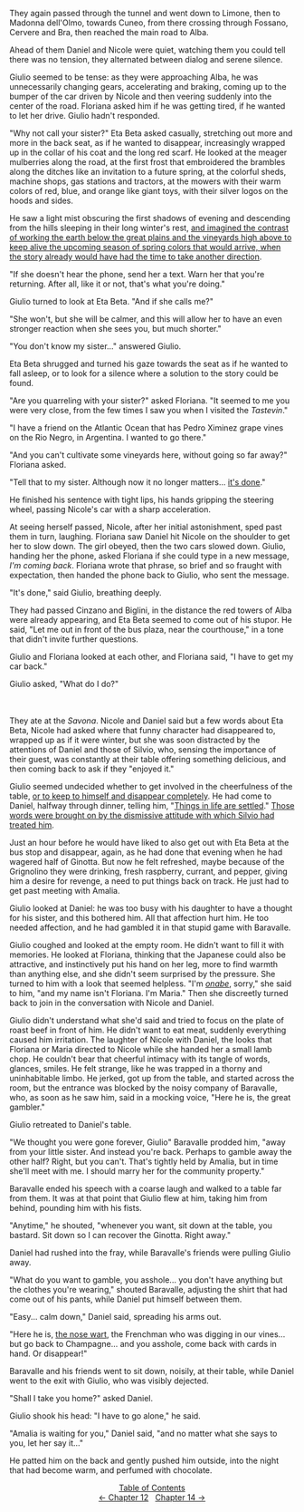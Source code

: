 <!-- Pages 107-111 -->
They again passed through the tunnel and went down to Limone, then to Madonna dell'Olmo, towards Cuneo, from there crossing through Fossano, Cervere and Bra, then reached the main road to Alba.

Ahead of them Daniel and Nicole were quiet, watching them you could tell there was no tension, they alternated between dialog and serene silence.

Giulio seemed to be tense: as they were approaching Alba, he was unnecessarily changing gears, accelerating and braking, coming up to the bumper of the car driven by Nicole and then veering suddenly into the center of the road. Floriana asked him if he was getting tired, if he wanted to let her drive. Giulio hadn't responded.

"Why not call your sister?" Eta Beta asked casually, stretching out more and more in the back seat, as if he wanted to disappear, increasingly wrapped up in the collar of his coat and the long red scarf. He looked at the meager mulberries along the road, at the first frost that embroidered the brambles along the ditches like an invitation to a future spring, at the colorful sheds, machine shops, gas stations and tractors, at the mowers with their warm colors of red, blue, and orange like giant toys, with their silver logos on the hoods and sides. 

He saw a light mist obscuring the first shadows of evening and descending from the hills sleeping in their long winter's rest, [and imagined the contrast of working the earth below the great plains and the vineyards high above to keep alive the upcoming season of spring colors that would arrive, when the story already would have had the time to take another direction](http://ofvioletsandlicorice.tumblr.com/post/129354078274/notes-questions-uncertainties#immaginava). 

<!-- Page 108 -->
"If she doesn't hear the phone, send her a text. Warn her that you're returning. After all, like it or not, that's what you're doing."

Giulio turned to look at Eta Beta. "And if she calls me?"

"She won't, but she will be calmer, and this will allow her to have an even stronger reaction when she sees you, but much shorter."

"You don't know my sister..." answered Giulio.

Eta Beta shrugged and turned his gaze towards the seat as if he wanted to fall asleep, or to look for a silence where a solution to the story could be found.

"Are you quarreling with your sister?" asked Floriana. "It seemed to me you were very close, from the few times I saw you when I visited the *Tastevin*."

"I have a friend on the Atlantic Ocean that has Pedro Ximinez grape vines on the Rio Negro, in Argentina. I wanted to go there."

"And you can't cultivate some vineyards here, without going so far away?" Floriana asked. 

"Tell that to my sister. Although now it no longer matters... [it's done](http://ofvioletsandlicorice.tumblr.com/post/129354078274/notes-questions-uncertainties#ormailhofatta)."

He finished his sentence with tight lips, his hands gripping the steering wheel, passing Nicole's car with a sharp acceleration.

At seeing herself passed, Nicole, after her initial astonishment, sped past them in turn, laughing. Floriana saw Daniel hit Nicole on the shoulder to get her to slow down. The girl obeyed, then the two cars slowed down. Giulio, handing her the phone, asked Floriana if she could type in a new message, *I'm coming back*. Floriana wrote that phrase, so brief and so fraught with expectation, then handed the phone back to Giulio, who sent the message.
<!-- Page 109 -->

"It's done," said Giulio, breathing deeply. 

They had passed Cinzano and Biglini, in the distance the red towers of Alba were already appearing, and Eta Beta seemed to come out of his stupor. He said, "Let me out in front of the bus plaza, near the courthouse," in a tone that didn't invite further questions. 

Giulio and Floriana looked at each other, and Floriana said, "I have to get my car back." 

Giulio asked, "What do I do?"
<br/> <br/> <br/>

They ate at the *Savona*. Nicole and Daniel said but a few words about Eta Beta, Nicole had asked where that funny character had disappeared to, wrapped up as if it were winter, but she was soon distracted by the attentions of Daniel and those of Silvio, who, sensing the importance of their guest, was constantly at their table offering something delicious, and then coming back to ask if they "enjoyed it."

Giulio seemed undecided whether to get involved in the cheerfulness of the table, [or to keep to himself and disappear completely](http://ofvioletsandlicorice.tumblr.com/post/129354078274/notes-questions-uncertainties#cadereinsestesso). He had come to Daniel, halfway through dinner, telling him, "[Things in life are settled](http://ofvioletsandlicorice.tumblr.com/post/129354078274/notes-questions-uncertainties#lecosesiaggiustano)." [Those words were brought on by the dismissive attitude with which Silvio had treated him](http://ofvioletsandlicorice.tumblr.com/post/129354078274/notes-questions-uncertainties#avevanosollevato).

Just an hour before he would have liked to also get out with Eta Beta at the bus stop and disappear, again, as he had done that evening when he had wagered half of Ginotta. But now he felt refreshed, maybe because of the Grignolino they were drinking, fresh raspberry, currant, and pepper, giving him a desire for revenge, a need to put things back on track. He just had to get past meeting with Amalia.

Giulio looked at Daniel: he was too busy with his daughter to have a thought for his sister, and this bothered him. All that affection hurt him. He too needed affection, and he had gambled it in that stupid game with Baravalle.

<!-- Page 110 -->
Giulio coughed and looked at the empty room. He didn't want to fill it with memories. He looked at Floriana, thinking that the Japanese could also be attractive, and instinctively put his hand on her leg, more to find warmth than anything else, and she didn't seem surprised by the pressure. She turned to him with a look that seemed helpless.  "I'm [*onabe*](http://ofvioletsandlicorice.tumblr.com/post/129354078274/notes-questions-uncertainties#onabe), sorry," she said to him, "and my name isn't Floriana. I'm Maria." Then she discreetly turned back to join in the conversation with Nicole and Daniel. 

Giulio didn't understand what she'd said and tried to focus on the plate of roast beef in front of him. He didn't want to eat meat, suddenly everything caused him irritation. The laughter of Nicole with Daniel, the looks that Floriana or Maria directed to Nicole while she handed her a small lamb chop. He couldn't bear that cheerful intimacy with its tangle of words, glances, smiles. He felt strange, like he was trapped in a thorny and uninhabitable limbo. He jerked, got up from the table, and started across the room, but the entrance was blocked by the noisy company of Baravalle, who, as soon as he saw him, said in a mocking voice, "Here he is, the great gambler."

Giulio retreated to Daniel's table. 

"We thought you were gone forever, Giulio" Baravalle prodded him, "away from your little sister. And instead you're back. Perhaps to gamble away the other half? Right, but you can't. That's tightly held by Amalia, but in time she'll meet with me. I should marry her for the community property." 

Baravalle ended his speech with a coarse laugh and walked to a table far from them.  It was at that point that Giulio flew at him, taking him from behind, pounding him with his fists.

"Anytime," he shouted, "whenever you want, sit down at the table, you bastard. Sit down so I can recover the Ginotta. Right away."
<!-- Page 111 -->

Daniel had rushed into the fray, while Baravalle's friends were pulling Giulio away.

"What do you want to gamble, you asshole... you don't have anything but the clothes you're wearing," shouted Baravalle, adjusting the shirt that had come out of his pants, while Daniel put himself between them.

"Easy... calm down," Daniel said, spreading his arms out. 

"Here he is, [the nose wart](http://ofvioletsandlicorice.tumblr.com/post/129354078274/notes-questions-uncertainties#ilnasodanatta), the Frenchman who was digging in our vines... but go back to Champagne... and you asshole, come back with cards in hand. Or disappear!"

Baravalle and his friends went to sit down, noisily, at their table, while Daniel went to the exit with Giulio, who was visibly dejected.

"Shall I take you home?" asked Daniel.

Giulio shook his head: "I have to go alone," he said.

"Amalia is waiting for you," Daniel said, "and no matter what she says to you, let her say it..."

He patted him on the back and gently pushed him outside, into the night that had become warm, and perfumed with chocolate. 

<div style="text-align: center">
<a href="http://ofvioletsandlicorice.tumblr.com/post/129355307919/of-violets-and-licorice-table-of-contents">Table of Contents</a><br/>
<a href="http://ofvioletsandlicorice.tumblr.com/post/130908092409/of-violets-and-licorice-chapter-12">&larr;&nbsp;Chapter 12</a>&nbsp;&nbsp;
<a href="http://ofvioletsandlicorice.tumblr.com/post/130908130064/of-violets-and-licorice-chapter-14">Chapter 14&nbsp;&rarr;</a>
</div>

